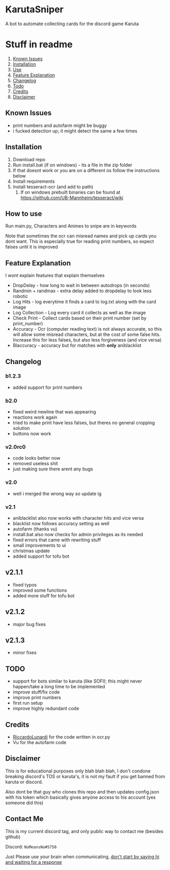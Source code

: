 # KarutaSniper
A bot to automate collecting cards for the discord game Karuta


# Stuff in readme

1. [Known Issues](#known-issues)
2. [Installation](#installation)
3. [Use](#how-use)
4. [Feature Explanation](#feature-explanation)
5. [Changelog](#changelog)
6. [Todo](#todo)
7. [Credits](#credits)
8. [Disclaimer](#disclaimer)

## Known Issues

- print numbers and autofarm might be buggy
- i fucked detection up; it might detect the same a few times


## Installation

1. Download repo
2. Run install.bat (if on windows) - its a file in the zip folder
3. If that doesnt work or you are on a different os follow the instructions below
4. Install requirements
5. Install tesseract-ocr (and add to path)
   1. If on windows prebuilt binaries can be found at https://github.com/UB-Mannheim/tesseract/wiki

## How to use

Run main.py, Characters and Animes to snipe are in keywords


Note that sometimes the ocr can misread names and pick up cards you dont want. This is especially true for reading print numbers, so expect falses until it is improved


## Feature Explanation

I wont explain features that explain themselves

- DropDelay - how long to wait in between autodrops (in seconds)
- Randmin + randmax - extra delay added to dropdelay to look less robotic
- Log Hits - log everytime it finds a card to log.txt along with the card image
- Log Collection - Log every card it collects as well as the image
- Check Print - Collect cards based on their print number (set by print_number)
- Accuracy - Ocr (computer reading text) is not always accurate, so this will allow some misread characters, but at the cost of some false hits. Increase this for less falses, but also less forgiveness (and vice versa)
- Blaccuracy - accuracy but for matches with **only** aniblacklist


## Changelog

### b1.2.3

- added support for print numbers

### b2.0

- fixed weird newline that was appearing
- reactions work again
- tried to make print have less falses, but theres no general cropping solution
- buttons now work

### v2.0rc0

- code looks better now
- removed useless shit
- just making sure there arent any bugs

### v2.0

- well i merged the wrong way so update ig


### v2.1

- aniblacklist also now works with character hits and vice versa
- blacklist now follows accuracy setting as well
- autofarm (thanks vu)
- install.bat also now checks for admin privileges as its needed
- fixed errors that came with rewriting stuff
- small improvements to ui
- christmas update
- added support for tofu bot

## v2.1.1

- fixed typos
- improved some functions
- added more stuff for tofu bot

## v2.1.2

- major bug fixes

## v2.1.3

- minor fixes

## TODO

- support for bots similar to karuta (like SOFI); this might never happen/take a long time to be implemented
- improve stuff/fix code
- improve print numbers
- first run setup
- improve highly redundant code

## Credits

- [RiccardoLunardi](https://github.com/riccardolunardi/KarutaBotHack) for the code written in ocr.py
- Vu for the autofarm code

## Disclaimer

This is for educational purposes only blah blah blah, I don't condone breaking discord's TOS or karuta's, it is not my fault if you get banned from karuta or discord.

Also dont be that guy who clones this repo and then updates config.json with his token which basically gives anyone access to his account (yes someone did this)

## Contact Me
This is my current discord tag, and only public way to contact me (besides github)

Discord: ```NoMeansNo#5750```

Just Please use your brain when communicating, [don't start by saying hi and waiting for a response](https://nohello.net)
